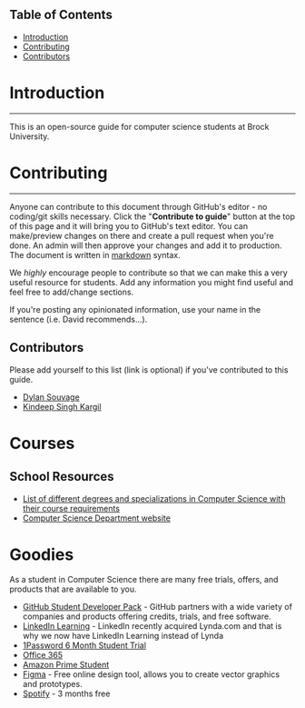 ## Table of Contents

-   [Introduction](#introduction)
-   [Contributing](#contributing)
-   [Contributors](#contributors)

# Introduction

---

This is an open-source guide for computer science students at Brock University.

# Contributing

---

Anyone can contribute to this document through GitHub's editor - no coding/git skills necessary. Click the "**Contribute to guide**" button at the top of this page and it will bring you to GitHub's text editor. You can make/preview changes on there and create a pull request when you're done. An admin will then approve your changes and add it to production. The document is written in [markdown](https://www.markdownguide.org/basic-syntax/) syntax.

We _highly_ encourage people to contribute so that we can make this a very useful resource for students. Add any information you might find useful and feel free to add/change sections.

If you're posting any opinionated information, use your name in the sentence (i.e. David recommends...).

## Contributors

Please add yourself to this list (link is optional) if you've contributed to this guide.

-   [Dylan Souvage](https://github.com/firefelix)
-   [Kindeep Singh Kargil](https://kindeep.me)

# Courses

## School Resources

-   [List of different degrees and specializations in Computer Science with their course requirements](https://brocku.ca/webcal/2020/undergrad/cosc.html)
-   [Computer Science Department website](https://cosc.brocku.ca)

# Goodies

As a student in Computer Science there are many free trials, offers, and products that are available to you.

-   [GitHub Student Developer Pack](https://education.github.com/pack) - GitHub partners with a wide variety of companies and products offering credits, trials, and free software.
-   [LinkedIn Learning](https://www.linkedin.com/learning/) - LinkedIn recently acquired Lynda.com and that is why we now have LinkedIn Learning instead of Lynda
-   [1Password 6 Month Student Trial](https://www.studentappcentre.com/discounts/1password)
-   [Office 365](https://brocku.ca/information-technology/service-catalogue/office-365/)
-   [Amazon Prime Student](https://www.amazon.ca/b?ie=UTF8&node=9648404011&tag=googcana-20&hvadid=208306511168&hvpos=&hvnetw=g&hvrand=2646831168916978879&hvpone=&hvptwo=&hvqmt=e&hvdev=c&hvdvcmdl=&hvlocint=&hvlocphy=9000745&hvtargid=kwd-308101787433&ref=pd_sl_2w477v4psd_e&hydadcr=848_10117974&gclid=Cj0KCQjw6ar4BRDnARIsAITGzlDcTWhlyDSpHmFQHfl3s2Q2vgpR-RWJbVD-5CEEkGgwPeekHmOuE48aAuScEALw_wcB)
-   [Figma](https://www.figma.com/education/) - Free online design tool, allows you to create vector graphics and prototypes.
-   [Spotify](https://www.spotify.com/ca-en/student/) - 3 months free
